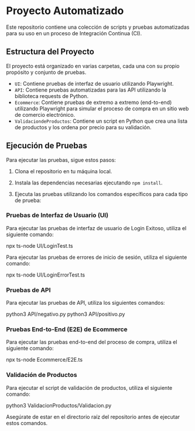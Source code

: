 # Proyecto Automatizado

Este repositorio contiene una colección de scripts y pruebas automatizadas para su uso en un proceso de Integración Continua (CI).

## Estructura del Proyecto

El proyecto está organizado en varias carpetas, cada una con su propio propósito y conjunto de pruebas.

- `UI`: Contiene pruebas de interfaz de usuario utilizando Playwright.
- `API`: Contiene pruebas automatizadas para las API utilizando la biblioteca requests de Python.
- `Ecommerce`: Contiene pruebas de extremo a extremo (end-to-end) utilizando Playwright para simular el proceso de compra en un sitio web de comercio electrónico.
- `ValidaciondeProductos`: Contiene un script en Python que crea una lista de productos y los ordena por precio para su validación.


## Ejecución de Pruebas

Para ejecutar las pruebas, sigue estos pasos:

1. Clona el repositorio en tu máquina local.

2. Instala las dependencias necesarias ejecutando `npm install`.

3. Ejecuta las pruebas utilizando los comandos específicos para cada tipo de prueba:

### Pruebas de Interfaz de Usuario (UI)

Para ejecutar las pruebas de interfaz de usuario de Login Exitoso, utiliza el siguiente comando:

npx ts-node UI/LoginTest.ts

Para ejecutar las pruebas de errores de inicio de sesión, utiliza el siguiente comando:

npx ts-node UI/LoginErrorTest.ts



### Pruebas de API

Para ejecutar las pruebas de API, utiliza los siguientes comandos:

python3 API/negativo.py
python3 API/positivo.py



### Pruebas End-to-End (E2E) de Ecommerce

Para ejecutar las pruebas end-to-end del proceso de compra, utiliza el siguiente comando:

npx ts-node Ecommerce/E2E.ts


### Validación de Productos

Para ejecutar el script de validación de productos, utiliza el siguiente comando:

python3 ValidacionProductos/Validacion.py


Asegúrate de estar en el directorio raíz del repositorio antes de ejecutar estos comandos.
